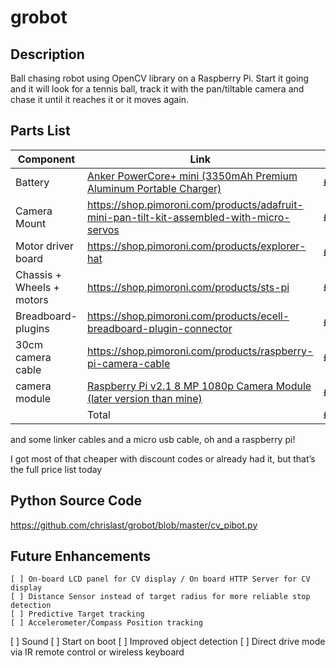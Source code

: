 # grobot
## Description
Ball chasing robot using OpenCV library on a Raspberry Pi.  Start it going and it will look for a tennis ball, track it with the pan/tiltable camera and chase it until it reaches it or it moves again.

## Parts List

| Component | Link | Cost |
| --- | --- | --- |
| Battery | [Anker PowerCore+ mini (3350mAh Premium Aluminum Portable Charger)](https://www.amazon.co.uk/gp/product/B005QI1A8C) | £9.99 |
| Camera Mount | https://shop.pimoroni.com/products/adafruit-mini-pan-tilt-kit-assembled-with-micro-servos | £19.50 |
| Motor driver board | https://shop.pimoroni.com/products/explorer-hat | £18 |
| Chassis + Wheels + motors | https://shop.pimoroni.com/products/sts-pi | £20 |
| Breadboard-plugins | https://shop.pimoroni.com/products/ecell-breadboard-plugin-connector | £1.20 |
| 30cm camera cable | https://shop.pimoroni.com/products/raspberry-pi-camera-cable | £3 |
| camera module | [Raspberry Pi v2.1 8 MP 1080p Camera Module (later version than mine)](https://www.amazon.co.uk/Raspberry-Pi-1080p-Camera-Module/dp/B01ER2SKFS) | £20.30 |
|	| Total | £91.99 |

and some linker cables and a micro usb cable, oh and a raspberry pi!

I got most of that cheaper with discount codes or already had it, but that’s the full price list today

## Python Source Code
https://github.com/chrislast/grobot/blob/master/cv_pibot.py

## Future Enhancements
	[ ] On-board LCD panel for CV display / On board HTTP Server for CV display
	[ ] Distance Sensor instead of target radius for more reliable stop detection
	[ ] Predictive Target tracking
	[ ] Accelerometer/Compass Position tracking
  [ ] Sound
  [ ] Start on boot
  [ ] Improved object detection
  [ ] Direct drive mode via IR remote control or wireless keyboard
  
